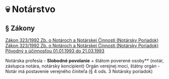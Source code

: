 # 💀 Notárstvo

## § Zákony
[Zákon 323/1992 Zb. o Notároch a Notárskej Ćinnosti (Notársky Poriadok)](https://www.slov-lex.sk/pravne-predpisy/SK/ZZ/1992/323/19930101.html)  
[Zákon 323/1992 Zb. o Notároch a Notárskej Ćinnosti (Notársky Poriadok) Pôvodný s účinnosťou 01.01.1993 do 21.03.1993](https://www.slov-lex.sk/pravne-predpisy/SK/ZZ/1992/323/19930101.html)  

Notárska profesia - **Slobodné povolanie** + štátom poverené osoby** (notár, zástupca notára, notársky koncipient)
Orgán verejnej moci, štátny orgán - Notár má postavenie verejného činiteľa (§ 4 ods. 3 Notársky poriadok)

